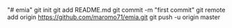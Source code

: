 "# emia"  git init git add README.md git commit -m "first commit" git remote add origin https://github.com/maromo71/emia.git git push -u origin master
